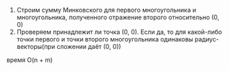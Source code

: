 1) Строим сумму Минковского для первого многоугольника и многоугольника, полученного отражение второго относительно (0, 0)
2) Проверяем принадлежит ли точка (0, 0). Если да, то для какой-либо точки первого и точки второго многоугольника одинаковы радиус-векторы(при сложении даёт (0, 0))

время O(n + m)
